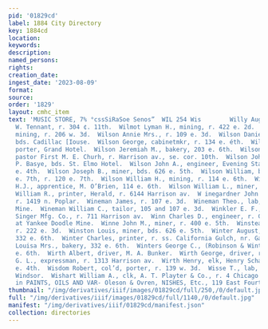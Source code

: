 ```yaml
---
pid: '01829cd'
label: 1884 City Directory
key: 1884cd
location: 
keywords: 
description: 
named_persons: 
rights: 
creation_date: 
ingest_date: '2023-08-09'
format: 
source: 
order: '1829'
layout: cmhc_item
text: 'MUSIC STORE, 7% °cssSiRaSoe Senos”  WIL 254 Wis        Willy August P., shoemkr,
  W. Tennant, r. 304 ¢. 11th.  Wilmot Lyman H., mining, r. 422 e. 2d.  Wilson Abram,
  mining, r. 206 w. 3d.  Wilson Annie Mrs., r. 109 e. 3d.  Wilson Daniel, carpenter,
  bds. Cadillac [Iouse.  Wilson George, cabinetmkr, r. 134 e. éth.  Wilson Harry,
  porter, Grand Hotel.  Wilson Jeremiah M., bakery, 203 e. 6th.  Wilson John Rev.,
  pastor First M. E. Churh, r. Harrison av., se. cor. 10th.  Wilson John, clk, C.
  P. Basye, bds. St. Elmo Hotel.  Wilson John A., engineer, Evening Star Mine, 505
  e. 4th.  Wilson Joseph B., miner, bds. 626 e. 5th.  Wilson William, blksmith, 501
  e. 7th, r. 120 e. 7th.  Wilson William H., mining, r. 114 e. 6th.  Wilson William
  H.J., apprentice, M. O’Brien, 114 e. 6th.  Wilson William L., miner, r. 131 e. 9th.  Wilson
  William R., printer, Herald, r. 6144 Harrison av.  W inegardner John W., carpenter,
  r. 1419 n. Poplar.  Wineman James, r. 107 e. 3d.  Wineman Theo., lab, Morning Star
  Mine.  Wineman William C., tailor, 105 and 107 e. 3d.  Winkler E. F., collector,
  Singer Mfg. Co., r. 711 Harrison av.  Winn Charles D., engineer, r. Carbonate Hill,
  at Yankee Doodle Mine.  Winne John M., miner, r. 400 e. 5th.  Winstead George H.,
  r. 222 e. 3d.  Winston Louis, miner, bds. 626 e. 5th.  Winter August, baker, r.
  332 e. 6th.  Winter Charles, printer, r. ss. California Gulch, nr. Gaw’s Brewery.  Winter
  Louisa Mrs., bakery, 332 e. 6th.  Winters George C., (Robinson & Winters,) r. 136
  e. 6th.  Wirth Albert, driver, M. A. Bunker.  Wirth George, driver, r. 225 e. 7th.  Wirth
  G. L., expressman, r. 1313 Harrison av.  Wirth Henry, elk, Henry Schaefer, r. 222
  e. 4th.  Wisdom Robert, col’d, porter, r. 139 w. 3d.  Wisse T., lab, bds. Hotel
  Windsor.  Wishart William A., clk, A. T. Playter & Co., r. 4 Chicago blk.  Dealers
  in PAINTS, OILS AND VAR- Oleson & Ovren, NISHES, Etc., 119 East Fourth Street.       '
thumbnail: "/img/derivatives/iiif/images/01829cd/full/250,/0/default.jpg"
full: "/img/derivatives/iiif/images/01829cd/full/1140,/0/default.jpg"
manifest: "/img/derivatives/iiif/01829cd/manifest.json"
collection: directories
---
```

